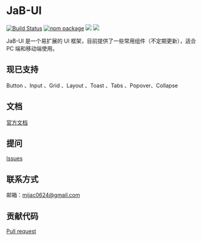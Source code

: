 # JaB-UI

[![Build Status](https://travis-ci.org/jambo0624/JaB-UI.svg?branch=master)](https://travis-ci.org/jambo0624/JaB-UI)
[![npm package](https://img.shields.io/npm/v/jab-ui-test.svg?style=flat-square)](https://www.npmjs.com/package/jab-ui-test)
![](https://img.shields.io/badge/language-JavaScript-yellow.svg)
![](https://img.shields.io/badge/license-MIT-000000.svg)

JaB-UI 是一个易扩展的 UI 框架，目前提供了一些常用组件（不定期更新），适合 PC 端和移动端使用。

## 现已支持

Button 、Input 、Grid 、Layout 、Toast 、Tabs 、Popover、Collapse 

## 文档

[官方文档](https://jambo0624.github.io/JaB-UI/)

## 提问

[Issues](https://github.com/jambo0624/JaB-UI/issues)

## 联系方式

邮箱：mijac0624@gmail.com

## 贡献代码

[Pull request](https://github.com/jambo0624/JaB-UI/pulls)

